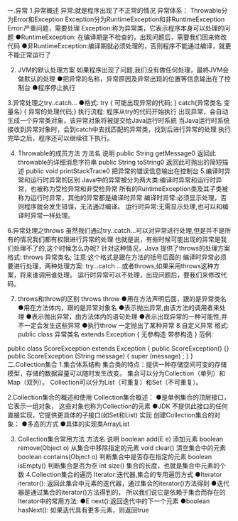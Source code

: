 一.异常
1.异常概述
异常:就是程序出现了不正常的情况
异常体系：
Throwable分为Error和Exception
Exception分为RuntimeException和非RuntimeException
Error:严重问题，需要处理
Exception:称为异常类，它表示程序本身可以处理的问题
●RuntimeException: 在编译期是不检查的，出现问题后，需要我们回来修改代码
●非RuntimeException:编译期就必须处理的，否则程序不能通过编译，就更不能正常运行了

2. JVM的默认处理方案
如果程序出现了问题,我们没有做任何处理，最終JVM会做默认的处理
●把异常的名称，异常原因及异常出现的位置等信息输出在了控制台
●程序停止执行

3.异常处理之try..catch...
●格式:
try {
可能出现异常的代码;
} catch(异常类名 变量名) {
异常的处理代码;}
执行流程:
程序从try的代码开始执行
出现异常，会自动生成一个异常类对象，该异常对象将被提交给Java运行时系統
当Java运行时系统接收到异常对象时，会到catch中去找匹配的异常类，找到后进行异常的处理
执行完毕之后，程序还可以继续往下执行。

4. Throwable的成员方法
方法名	                                 说明
public String getMessage0	   返回此throwable的详细消息字符串
public String toString0	           返回此可抛出的简短描述
public void printStackTrace0	   把异常的错误信息输出在控制台
5.编译时异常和运行时异常的区别
Java中的异常被分为两大类:编译时异常和运行时异常，也被称为受检异常和非受检异常
所有的RuntimeException类及其子类被称为运行时异常，其他的异常都是编译时异常
编译时异常:必须显示处理，否则程序就会发生错误，无法通过编译。
运行时异常:无需显示处理,也可以和编译时异常一样处理。

6.异常处理之throws
虽然我们通过try..catch…可以对异常进行处理,但是并不是所有的情况我们都有权限进行异常的处理
也就是说，有些时候可能出现的异常是我们处理不了的,这个时候怎么办呢?
针对这种情况，Java 提供了throws的处理方案
格式: 
throws 异常类名;
注意:这个格式是跟在方法的括号后面的
编译时异常必须要进行处理，两种处理方案: try…catch ...或者throws,如果采用throws这种方案，将来谁调用谁处理。
运行时异常可以不处理，出现问题后，要我们来修改代码。

7. throws和throw的区别
throws	                                               throw
●用在方法声明后面，跟的是异常类名	              ●用在方法体内，跟的是异常对象名
●表示抛出异常,由该方法的调用者来处理	              ●表示抛出异常，由方法体内的语句处理
●表示出现异常的一种可能性,并不一定会发生这些异常     ●执行throw 一定抛出了某种异常
8.自定义异常
格式: 
public class 异常类名 extends Exception {
无参构造
带参构造 
}
范例:

public class ScoreException extends Exception {
        public ScoreException() {}
        public ScoreException (String message) {
              super (message) ;
        }
}
二.Collection集合
1.集合体系结构
集合类的特点：提供一种存储空间可变的存储模型，存储的数据容量可以随时发生改变。
集合可以分为Collection（单列）和Map（双列）。
Collection可以分为List（可重复）和Set（不可重复）。

2.Collection集合的概述和使用
Collection集合概述：
●是单例集合的顶层接口， 它表示一组对象， 这些对象也称为Collection的元素
●JDK 不提供此接口的任何直接实现，它提供更具体的子接口(如Set和List) 实现
创建Collection集合的对象：
●多态的方式
●具体的实现类ArrayList

3. Collection集合常用方法
方法名	                       说明
boolean add(E e)	      添加元素
boolean remove(Object o)      从集合中移除指定的元素
void clear()	              清空集合中的元素
boolean contains(Object o)    判断集合中是否存在指定的元素
boolean isEmpty()	      判断集合是否为空
int size()	              集合的长度，也就是集合中元素的个数
4.Collection集合的遍历
Iterator:迭代器,集合的专用遍历方式
●Iterator<E> iterator(): 返回此集合中元素的迭代器，通过集合的iterator()方法得到
●迭代器是通过集合的iterator()方法得到的， 所以我们说它是依赖于集合而存在的
Iterator中的常用方法:
●E next():返回迭代中的下一个元素
●boolean hasNext(): 如果迭代具有更多元素，则返回true